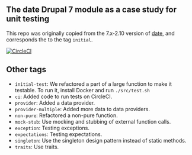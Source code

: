 The date Drupal 7 module as a case study for unit testing
-----

This repo was originally copied from the 7.x-2.10 version of [date](https://www.drupal.org/project/date), and corresponds the to the tag `initial`.

[![CircleCI](https://circleci.com/gh/alberto56/presentation_lets_unit_test_date.svg?style=svg)](https://circleci.com/gh/alberto56/presentation_lets_unit_test_date)

Other tags
-----

 * `initial-test`: We refactored a part of a large function to make it testable. To run it, install Docker and run `./src/test.sh`
 * `ci`: Added code to run tests on CircleCI.
 * `provider`: Added a data provider.
 * `provider-multiple`: Added more data to data providers.
 * `non-pure`: Refactored a non-pure function.
 * `mock-stub`: Use mocking and stubbing of external function calls.
 * `exception`: Testing exceptions.
 * `expectations`: Testing expectations.
 * `singleton`: Use the singleton design pattern instead of static methods.
 * `traits`: Use traits.

